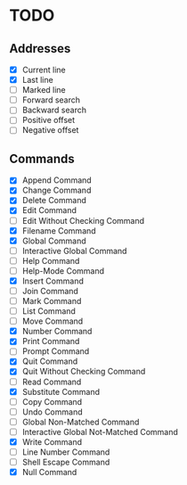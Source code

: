 TODO
====

Addresses
---------

- [x] Current line
- [x] Last line
- [ ] Marked line
- [ ] Forward search
- [ ] Backward search
- [ ] Positive offset
- [ ] Negative offset

Commands
--------

- [x] Append Command
- [x] Change Command
- [x] Delete Command
- [x] Edit Command
- [ ] Edit Without Checking Command
- [x] Filename Command
- [x] Global Command
- [ ] Interactive Global Command
- [ ] Help Command
- [ ] Help-Mode Command
- [x] Insert Command
- [ ] Join Command
- [ ] Mark Command
- [ ] List Command
- [ ] Move Command
- [x] Number Command
- [x] Print Command
- [ ] Prompt Command
- [x] Quit Command
- [x] Quit Without Checking Command
- [ ] Read Command
- [x] Substitute Command
- [ ] Copy Command
- [ ] Undo Command
- [ ] Global Non-Matched Command
- [ ] Interactive Global Not-Matched Command
- [x] Write Command
- [ ] Line Number Command
- [ ] Shell Escape Command
- [x] Null Command

